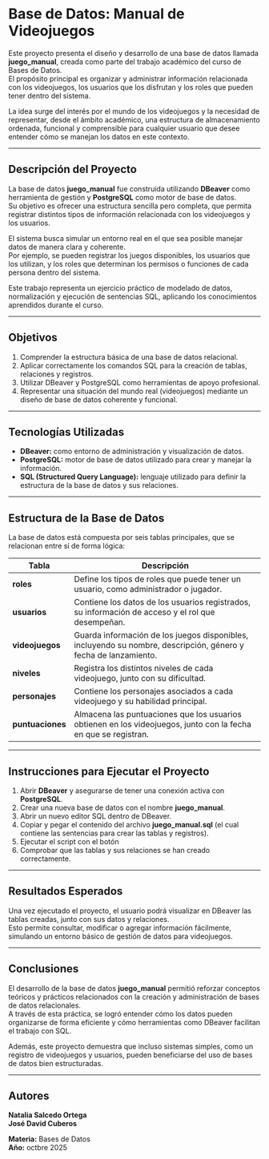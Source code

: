 # Base de Datos: Manual de Videojuegos

Este proyecto presenta el diseño y desarrollo de una base de datos llamada **juego_manual**, creada como parte del trabajo académico del curso de Bases de Datos.  
El propósito principal es organizar y administrar información relacionada con los videojuegos, los usuarios que los disfrutan y los roles que pueden tener dentro del sistema.  

La idea surge del interés por el mundo de los videojuegos y la necesidad de representar, desde el ámbito académico, una estructura de almacenamiento ordenada, funcional y comprensible para cualquier usuario que desee entender cómo se manejan los datos en este contexto.

---

## Descripción del Proyecto

La base de datos **juego_manual** fue construida utilizando **DBeaver** como herramienta de gestión y **PostgreSQL** como motor de base de datos.  
Su objetivo es ofrecer una estructura sencilla pero completa, que permita registrar distintos tipos de información relacionada con los videojuegos y los usuarios.

El sistema busca simular un entorno real en el que sea posible manejar datos de manera clara y coherente.  
Por ejemplo, se pueden registrar los juegos disponibles, los usuarios que los utilizan, y los roles que determinan los permisos o funciones de cada persona dentro del sistema.

Este trabajo representa un ejercicio práctico de modelado de datos, normalización y ejecución de sentencias SQL, aplicando los conocimientos aprendidos durante el curso.

---

## Objetivos

1. Comprender la estructura básica de una base de datos relacional.  
2. Aplicar correctamente los comandos SQL para la creación de tablas, relaciones y registros.  
3. Utilizar DBeaver y PostgreSQL como herramientas de apoyo profesional.  
4. Representar una situación del mundo real (videojuegos) mediante un diseño de base de datos coherente y funcional.

---

## Tecnologías Utilizadas

- **DBeaver:** como entorno de administración y visualización de datos.  
- **PostgreSQL:** motor de base de datos utilizado para crear y manejar la información.  
- **SQL (Structured Query Language):** lenguaje utilizado para definir la estructura de la base de datos y sus relaciones.

---

## Estructura de la Base de Datos

La base de datos está compuesta por seis tablas principales, que se relacionan entre sí de forma lógica:

| Tabla | Descripción |
|--------|--------------|
| **roles** | Define los tipos de roles que puede tener un usuario, como administrador o jugador. |
| **usuarios** | Contiene los datos de los usuarios registrados, su información de acceso y el rol que desempeñan. |
| **videojuegos** | Guarda información de los juegos disponibles, incluyendo su nombre, descripción, género y fecha de lanzamiento. |
| **niveles** | Registra los distintos niveles de cada videojuego, junto con su dificultad. |
| **personajes** | Contiene los personajes asociados a cada videojuego y su habilidad principal. |
| **puntuaciones** | Almacena las puntuaciones que los usuarios obtienen en los videojuegos, junto con la fecha en que se registran. |

---

## Instrucciones para Ejecutar el Proyecto

1. Abrir **DBeaver** y asegurarse de tener una conexión activa con **PostgreSQL**.  
2. Crear una nueva base de datos con el nombre **juego_manual**.  
3. Abrir un nuevo editor SQL dentro de DBeaver.  
4. Copiar y pegar el contenido del archivo **juego_manual.sql** (el cual contiene las sentencias para crear las tablas y registros).  
5. Ejecutar el script con el botón  
6. Comprobar que las tablas y sus relaciones se han creado correctamente.  

---

## Resultados Esperados

Una vez ejecutado el proyecto, el usuario podrá visualizar en DBeaver las tablas creadas, junto con sus datos y relaciones.  
Esto permite consultar, modificar o agregar información fácilmente, simulando un entorno básico de gestión de datos para videojuegos.

---

## Conclusiones

El desarrollo de la base de datos **juego_manual** permitió reforzar conceptos teóricos y prácticos relacionados con la creación y administración de bases de datos relacionales.  
A través de esta práctica, se logró entender cómo los datos pueden organizarse de forma eficiente y cómo herramientas como DBeaver facilitan el trabajo con SQL.  

Además, este proyecto demuestra que incluso sistemas simples, como un registro de videojuegos y usuarios, pueden beneficiarse del uso de bases de datos bien estructuradas.

---

## Autores

**Natalia Salcedo Ortega**  
**José David Cuberos**

**Materia:** Bases de Datos  
**Año:** octbre 2025  


